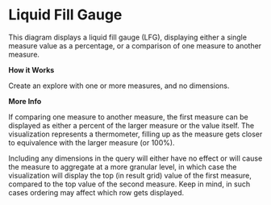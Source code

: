 #  Liquid Fill Gauge

This diagram displays a liquid fill gauge (LFG), displaying either a single measure value as a percentage, or a comparison of one measure to another measure.

**How it Works**

Create an explore with one or more measures, and no dimensions.

**More Info**

If comparing one measure to another measure, the first measure can be displayed as either a percent of the larger measure or the value itself. The visualization represents a thermometer, filling up as the measure gets closer to equivalence with the larger measure (or 100%).

Including any dimensions in the query will either have no effect or will cause the measure to aggregate at a more granular level, in which case the visualization will display the top (in result grid) value of the first measure, compared to the top value of the second measure. Keep in mind, in such cases ordering may affect which row gets displayed.
